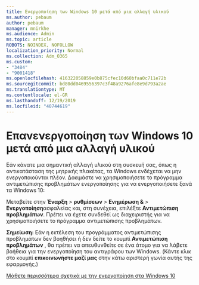 ```yaml
---
title: Ενεργοποίηση των Windows 10 μετά από μια αλλαγή υλικού
ms.author: pebaum
author: pebaum
manager: mnirkhe
ms.audience: Admin
ms.topic: article
ROBOTS: NOINDEX, NOFOLLOW
localization_priority: Normal
ms.collection: Adm_O365
ms.custom:
- "3484"
- "9001418"
ms.openlocfilehash: 416322058859e0b875cfec10d60bfaa0c711e72b
ms.sourcegitcommit: bd80dd0469556397c3f48a9276afe8e9d793a2ae
ms.translationtype: MT
ms.contentlocale: el-GR
ms.lasthandoff: 12/19/2019
ms.locfileid: "40744619"
---
```

# <a name="reactivating-windows-10-after-a-hardware-change"></a>Επανενεργοποίηση των Windows 10 μετά από μια αλλαγή υλικού

Εάν κάνατε μια σημαντική αλλαγή υλικού στη συσκευή σας, όπως η αντικατάσταση της μητρικής πλακέτας, τα Windows ενδέχεται να μην ενεργοποιούνται πλέον. Δοκιμάστε να χρησιμοποιήσετε το πρόγραμμα αντιμετώπισης προβλημάτων ενεργοποίησης για να ενεργοποιήσετε ξανά τα Windows 10:

Μεταβείτε στην **Έναρξη** > **ρυθμίσεων** > **Ενημέρωση &** > **Ενεργοποίηση**ασφαλείας και, στη συνέχεια, επιλέξτε **Αντιμετώπιση προβλημάτων**. Πρέπει να έχετε συνδεθεί ως διαχειριστής για να χρησιμοποιήσετε το πρόγραμμα αντιμετώπισης προβλημάτων.

**Σημείωση:** Εάν η εκτέλεση του προγράμματος αντιμετώπισης προβλημάτων δεν βοηθήσει ή δεν δείτε το κουμπί **Αντιμετώπιση προβλημάτων** , θα πρέπει να απευθυνθείτε σε ένα άτομο για να λάβετε βοήθεια για την ενεργοποίηση του αντιγράφου των Windows. (Κάντε κλικ στο κουμπί **επικοινωνήστε μαζί μας** στην κάτω αριστερή γωνία αυτής της εφαρμογής.)

[Μάθετε περισσότερα σχετικά με την ενεργοποίηση στα Windows 10](https://support.microsoft.com/help/12440/windows-10-activate)
